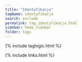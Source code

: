 ```yaml
---
title: "Identyfikacja"
tagName: identyfikacja
search: exclude
permalink: tag_identyfikacja.html
sidebar: home_sidebar
folder: tags
---
```

{% include taglogic.html %}

{% include links.html %}
